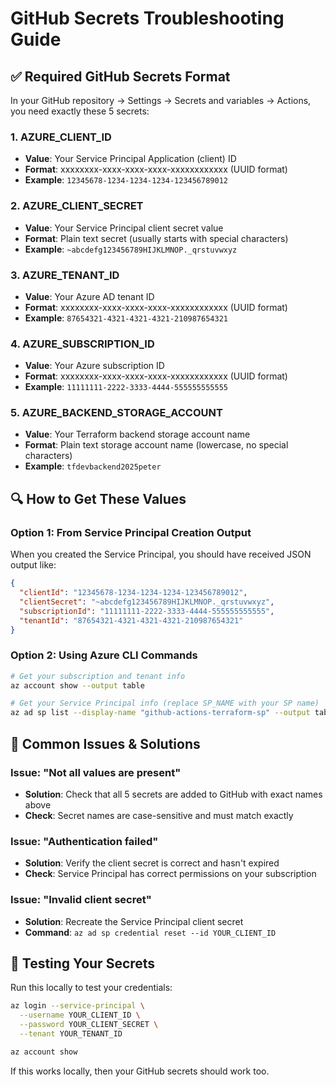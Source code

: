 # GitHub Secrets Troubleshooting Guide

## ✅ **Required GitHub Secrets Format**

In your GitHub repository → Settings → Secrets and variables → Actions, you need exactly these 5 secrets:

### 1. AZURE_CLIENT_ID
- **Value**: Your Service Principal Application (client) ID
- **Format**: xxxxxxxx-xxxx-xxxx-xxxx-xxxxxxxxxxxx (UUID format)
- **Example**: `12345678-1234-1234-1234-123456789012`

### 2. AZURE_CLIENT_SECRET  
- **Value**: Your Service Principal client secret value
- **Format**: Plain text secret (usually starts with special characters)
- **Example**: `~abcdefg123456789HIJKLMNOP._qrstuvwxyz`

### 3. AZURE_TENANT_ID
- **Value**: Your Azure AD tenant ID  
- **Format**: xxxxxxxx-xxxx-xxxx-xxxx-xxxxxxxxxxxx (UUID format)
- **Example**: `87654321-4321-4321-4321-210987654321`

### 4. AZURE_SUBSCRIPTION_ID
- **Value**: Your Azure subscription ID
- **Format**: xxxxxxxx-xxxx-xxxx-xxxx-xxxxxxxxxxxx (UUID format)  
- **Example**: `11111111-2222-3333-4444-555555555555`

### 5. AZURE_BACKEND_STORAGE_ACCOUNT
- **Value**: Your Terraform backend storage account name
- **Format**: Plain text storage account name (lowercase, no special characters)
- **Example**: `tfdevbackend2025peter`

## 🔍 **How to Get These Values**

### Option 1: From Service Principal Creation Output
When you created the Service Principal, you should have received JSON output like:
```json
{
  "clientId": "12345678-1234-1234-1234-123456789012",
  "clientSecret": "~abcdefg123456789HIJKLMNOP._qrstuvwxyz", 
  "subscriptionId": "11111111-2222-3333-4444-555555555555",
  "tenantId": "87654321-4321-4321-4321-210987654321"
}
```

### Option 2: Using Azure CLI Commands
```bash
# Get your subscription and tenant info
az account show --output table

# Get your Service Principal info (replace SP_NAME with your SP name)
az ad sp list --display-name "github-actions-terraform-sp" --output table
```

## 🚨 **Common Issues & Solutions**

### Issue: "Not all values are present"
- **Solution**: Check that all 5 secrets are added to GitHub with exact names above
- **Check**: Secret names are case-sensitive and must match exactly

### Issue: "Authentication failed"  
- **Solution**: Verify the client secret is correct and hasn't expired
- **Check**: Service Principal has correct permissions on your subscription

### Issue: "Invalid client secret"
- **Solution**: Recreate the Service Principal client secret
- **Command**: `az ad sp credential reset --id YOUR_CLIENT_ID`

## 🎯 **Testing Your Secrets**

Run this locally to test your credentials:
```bash
az login --service-principal \
  --username YOUR_CLIENT_ID \
  --password YOUR_CLIENT_SECRET \
  --tenant YOUR_TENANT_ID

az account show
```

If this works locally, then your GitHub secrets should work too.
